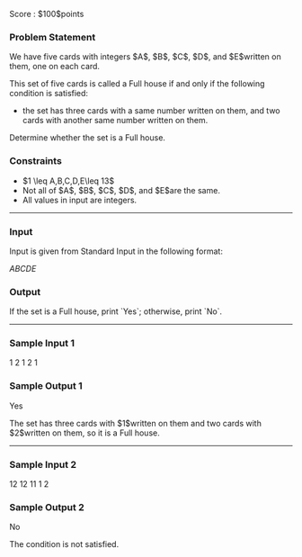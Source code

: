 
<div>

<span>

<span>

<p>
Score : $100$points
</p>

<div>

<section>

### **Problem Statement**

<p>
We have five cards with integers $A$, $B$, $C$, $D$, and $E$written on them, one on each card.
</p>

<p>
This set of five cards is called a Full house if and only if the following condition is satisfied:
</p>

<ul>

<li>
the set has three cards with a same number written on them, and two cards with another same number written on them.
</li>

</ul>

<p>
Determine whether the set is a Full house.
</p>

</section>

</div>

<div>

<section>

### **Constraints**

<ul>

<li>
$1 \leq A,B,C,D,E\leq 13$
</li>

<li>
Not all of $A$, $B$, $C$, $D$, and $E$are the same.
</li>

<li>
All values in input are integers.
</li>

</ul>

</section>

</div>

---

<div>

<div>

<section>

### **Input**

<p>
Input is given from Standard Input in the following format:
</p>

<div>

$A$$B$$C$$D$$E$
</div>

</section>

</div>

<div>

<section>

### **Output**

<p>
If the set is a Full house, print `Yes`; otherwise, print `No`.
</p>

</section>

</div>

</div>

---

<div>

<section>

### **Sample Input 1**

<div>

1 2 1 2 1

</div>

</section>

</div>

<div>

<section>

### **Sample Output 1**

<div>

Yes

</div>

<p>
The set has three cards with $1$written on them and two cards with $2$written on them, so it is a Full house.
</p>

</section>

</div>

---

<div>

<section>

### **Sample Input 2**

<div>

12 12 11 1 2

</div>

</section>

</div>

<div>

<section>

### **Sample Output 2**

<div>

No

</div>

<p>
The condition is not satisfied.
</p>

</section>

</div>

</span>

</span>

</div>
